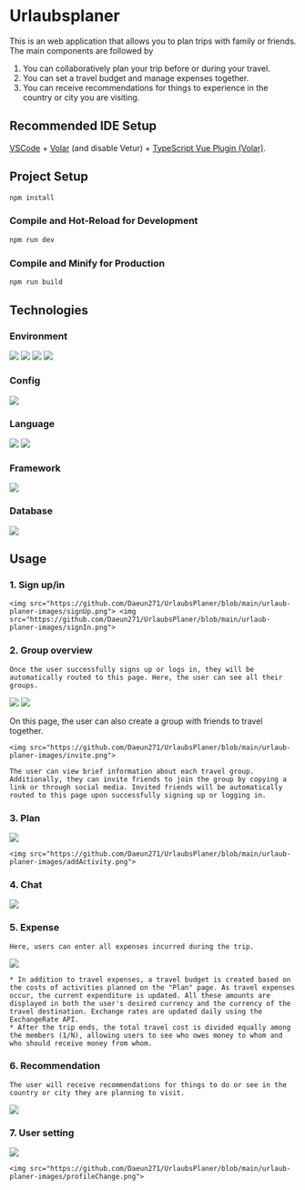 # Urlaubsplaner

This is an web application that allows you to plan trips with family or friends. The main components are followed by

1. You can collaboratively plan your trip before or during your travel.
2. You can set a travel budget and manage expenses together.
3. You can receive recommendations for things to experience in the country or city you are visiting.

## Recommended IDE Setup

[VSCode](https://code.visualstudio.com/) + [Volar](https://marketplace.visualstudio.com/items?itemName=Vue.volar) (and disable Vetur) + [TypeScript Vue Plugin (Volar)](https://marketplace.visualstudio.com/items?itemName=Vue.vscode-typescript-vue-plugin).

## Project Setup

```sh
npm install
```

### Compile and Hot-Reload for Development

```sh
npm run dev
```

### Compile and Minify for Production

```sh
npm run build
```

## Technologies

### Environment

<img src="https://img.shields.io/badge/node.js-339933?style=for-the-badge&logo=Node.js&logoColor=white"> <img src="https://img.shields.io/badge/visual studio code-007ACC?style=for-the-badge&logo=visualstudiocode&logoColor=white"> <img src="https://img.shields.io/badge/github-181717?style=for-the-badge&logo=github&logoColor=white"> <img src="https://img.shields.io/badge/git-F05032?style=for-the-badge&logo=git&logoColor=white">

### Config

<img src="https://img.shields.io/badge/npm-CB3837?style=for-the-badge&logo=npm&logoColor=white">

### Language

<img src="https://img.shields.io/badge/javascript-F7DF1E?style=for-the-badge&logo=javascript&logoColor=black"> <img src="https://img.shields.io/badge/python-3776AB?style=for-the-badge&logo=python&logoColor=white">

### Framework

<img src="https://img.shields.io/badge/vue.js-4FC08D?style=for-the-badge&logo=vue.js&logoColor=white">

### Database

<img src="https://img.shields.io/badge/firebase-FFCA28?style=for-the-badge&logo=firebase&logoColor=white">

## Usage

### 1. Sign up/in

    <img src="https://github.com/Daeun271/UrlaubsPlaner/blob/main/urlaub-planer-images/signUp.png"> <img src="https://github.com/Daeun271/UrlaubsPlaner/blob/main/urlaub-planer-images/signIn.png">

### 2. Group overview

    Once the user successfully signs up or logs in, they will be automatically routed to this page. Here, the user can see all their groups.

   <img src="https://github.com/Daeun271/UrlaubsPlaner/blob/main/urlaub-planer-images/userPage.png">

   <img src="https://github.com/Daeun271/UrlaubsPlaner/blob/main/urlaub-planer-images/createGroup.png">

On this page, the user can also create a group with friends to travel together.

    <img src="https://github.com/Daeun271/UrlaubsPlaner/blob/main/urlaub-planer-images/invite.png">

    The user can view brief information about each travel group. Additionally, they can invite friends to join the group by copying a link or through social media. Invited friends will be automatically routed to this page upon successfully signing up or logging in.

### 3. Plan

   <img src="https://github.com/Daeun271/UrlaubsPlaner/blob/main/urlaub-planer-images/plan.png">

    <img src="https://github.com/Daeun271/UrlaubsPlaner/blob/main/urlaub-planer-images/addActivity.png">

### 4. Chat

   <img src="https://github.com/Daeun271/UrlaubsPlaner/blob/main/urlaub-planer-images/chat.png">

### 5. Expense

    Here, users can enter all expenses incurred during the trip.

   <img src="https://github.com/Daeun271/UrlaubsPlaner/blob/main/urlaub-planer-images/expensePage.png">
   
    * In addition to travel expenses, a travel budget is created based on the costs of activities planned on the "Plan" page. As travel expenses occur, the current expenditure is updated. All these amounts are displayed in both the user's desired currency and the currency of the travel destination. Exchange rates are updated daily using the ExchangeRate API.
    * After the trip ends, the total travel cost is divided equally among the members (1/N), allowing users to see who owes money to whom and who should receive money from whom.

### 6. Recommendation

    The user will receive recommendations for things to do or see in the country or city they are planning to visit.

   <img src="https://github.com/Daeun271/UrlaubsPlaner/blob/main/urlaub-planer-images/recommendationPage.png">

### 7. User setting

   <img src="https://github.com/Daeun271/UrlaubsPlaner/blob/main/urlaub-planer-images/settingPage.png">

    <img src="https://github.com/Daeun271/UrlaubsPlaner/blob/main/urlaub-planer-images/profileChange.png">
